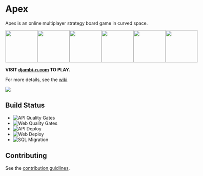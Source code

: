 # Apex

Apex is an online multiplayer strategy board game in curved space.
<div style="display:flex">
  <img src="https://github.com/JamesFaix/Apex/wiki/images/3board.png" width=100>
  <img src="https://github.com/JamesFaix/Apex/wiki/images/4board.png" width=100/>
  <img src="https://github.com/JamesFaix/Apex/wiki/images/5board.png" width=100/>
  <img src="https://github.com/JamesFaix/Apex/wiki/images/6board.png" width=100/>
  <img src="https://github.com/JamesFaix/Apex/wiki/images/7board.png" width=100/>
  <img src="https://github.com/JamesFaix/Apex/wiki/images/8board.png" width=100/>
</div>

**VISIT [djambi-n.com](https://djambi-n.com/) TO PLAY.**

For more details, see the [wiki](https://github.com/JamesFaix/Apex/wiki).

<img src="https://github.com/JamesFaix/Apex/wiki/images/screenshot.gif"/>

## Build Status

- ![API Quality Gates](https://github.com/JamesFaix/Apex/workflows/API%20Quality%20Gates/badge.svg)
- ![Web Quality Gates](https://github.com/JamesFaix/Apex/workflows/Web%20Quality%20Gates/badge.svg)
- ![API Deploy](https://github.com/JamesFaix/Apex/workflows/API%20Deploy/badge.svg)
- ![Web Deploy](https://github.com/JamesFaix/Apex/workflows/Web%20Deploy/badge.svg)
- ![SQL Migration](https://github.com/JamesFaix/Apex/workflows/SQL%20Migration/badge.svg)

## Contributing

See the [contribution guidlines](CONTRIBUTING.md).
